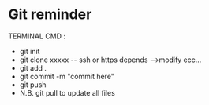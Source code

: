 # Git reminder


TERMINAL CMD : 

- git init
- git clone xxxxx -- ssh or https depends
-->modify ecc...
- git add .
- git commit -m "commit here"
- git push
- N.B. git pull to update all files
